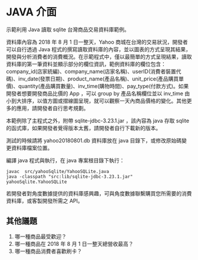 # JAVA 介面

示範利用 Java 讀取 sqlite 台灣商品交易資料庫範例。

資料庫內容為 2018 年 8 月 1 日一整天，Yahoo 商城在台灣的交易狀況，開發者可以自行透過 Java 程式的撰寫讀取資料庫的內容，並以圖表的方式呈現其結果，開發與分析消費者的消費概況。在示範程式中，僅以最簡單的方式呈現結果，讀取資料庫的第一筆資料並顯示部分的欄位資訊，範例資料庫的欄位包含：company_id(店家統編)、company_name(店家名稱)、userID(消費者裝置代碼)、inv_date(發票日期)、product_name(產品名稱)、unit_price(產品購買單價)、quantity(產品購買數量)、inv_time(購物時間)、pay_type(付款方式)。如果開發者想要開發商品比價的 App ，可以 group by 產品名稱欄位並以 inv_time 由小到大排序，以值方圖或摺線圖呈現，就可以觀察一天內商品價格的變化。其他更多的應用，請開發者自行思考規劃。

本範例除了主程式之外，附帶 sqlite-jdbc-3.23.1.jar ，該內容為 java 存取 sqlite 的函式庫，如果開發者覺得版本太舊，請開發者自行下載新的版本。

測試的時候請將 yahoo20180801.db 資料庫放在 java 目錄下，或修改原始碼變更資料庫檔案位置。

編譯 java 程式與執行，在 java 專案根目錄下執行：

```
javac  src/yahooSqlite/YahooSQLite.java
java -classpath "src:lib/sqlite-jdbc-3.23.1.jar" yahooSqlite.YahooSQLite
```

若開發者對角度數據提供的資料庫感興趣，可與角度數據聯繫購買您所需要的消費資料庫，或客製開發所需之 API。

## 其他議題

1. 哪一種商品最受歡迎？
2. 哪一種商品在 2018 年 8 月 1 日一整天總營收最高？
3. 哪一種商品消費者喜歡刷卡？

